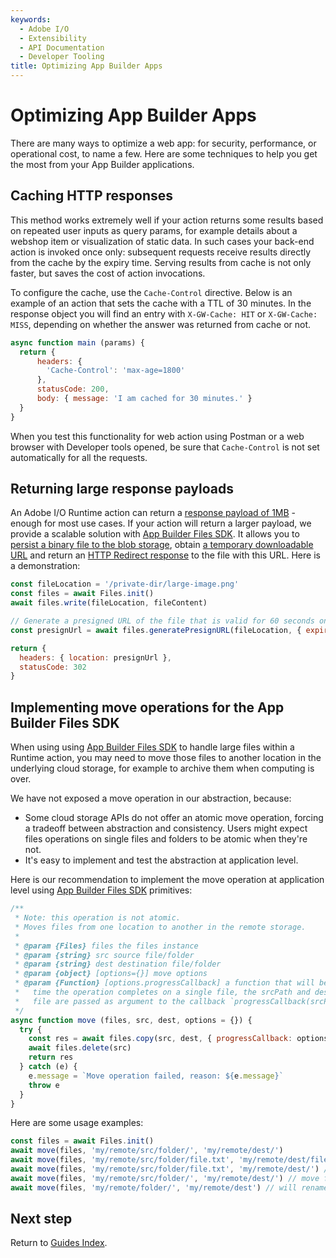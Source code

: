 ```yaml
---
keywords:
  - Adobe I/O
  - Extensibility
  - API Documentation
  - Developer Tooling
title: Optimizing App Builder Apps
---
```


# Optimizing App Builder Apps

There are many ways to optimize a web app: for security, performance, or operational cost, to name a few. Here are some techniques to help you get the most from your App Builder applications.

## Caching HTTP responses

This method works extremely well if your action returns some results based on repeated user inputs as query params, for example details about a webshop item or visualization of static data. In such cases your back-end action is invoked once only: subsequent requests receive results directly from the cache by the expiry time. Serving results from cache is not only faster, but saves the cost of action invocations.

To configure the cache, use the `Cache-Control` directive. Below is an example of an action that sets the cache with a TTL of 30 minutes. In the response object you will find an entry with `X-GW-Cache: HIT` or `X-GW-Cache: MISS`, depending on whether the answer was returned from cache or not.

```javascript
async function main (params) {
  return {
      headers: {
        'Cache-Control': 'max-age=1800'
      },
      statusCode: 200,
      body: { message: 'I am cached for 30 minutes.' }
  }
}
```

When you test this functionality for web action using Postman or a web browser with Developer tools opened, be sure that `Cache-Control` is not set automatically for all the requests.

## Returning large response payloads

An Adobe I/O Runtime action can return a [response payload of 1MB](../runtime_guides/system-settings.md) - enough for most use cases. If your action will return a larger payload, we provide a scalable solution with [App Builder Files SDK](https://github.com/adobe/aio-lib-files). It allows you to [persist a binary file to the blob storage](https://github.com/adobe/aio-lib-files/blob/master/doc/api.md#Files+write), obtain [a temporary downloadable URL](https://github.com/adobe/aio-lib-files/blob/master/doc/api.md#Files+generatePresignURL) and return an [HTTP Redirect response](https://developer.mozilla.org/en-US/docs/Web/HTTP/Status/302) to the file with this URL. Here is a demonstration:

```javascript
const fileLocation = '/private-dir/large-image.png'
const files = await Files.init()
await files.write(fileLocation, fileContent)

// Generate a presigned URL of the file that is valid for 60 seconds only
const presignUrl = await files.generatePresignURL(fileLocation, { expiryInSeconds: 60 })

return {
  headers: { location: presignUrl }, 
  statusCode: 302
}
```

## Implementing move operations for the App Builder Files SDK

When using using [App Builder Files SDK](https://github.com/adobe/aio-lib-files) to handle large files within a Runtime action, you may need to move those files to another location in the underlying cloud storage, for example to archive them when computing is over.

We have not exposed a move operation in our abstraction, because:

- Some cloud storage APIs do not offer an atomic move operation, forcing a tradeoff between abstraction and consistency. Users might expect files operations on single files and folders to be atomic when they're not.
- It's easy to implement and test the abstraction at application level.

Here is our recommendation to implement the move operation at application level using [App Builder Files SDK](https://github.com/adobe/aio-lib-files) primitives:

```javascript
/**
 * Note: this operation is not atomic.
 * Moves files from one location to another in the remote storage. 
 *  
 * @param {Files} files the files instance
 * @param {string} src source file/folder
 * @param {string} dest destination file/folder
 * @param {object} [options={}] move options
 * @param {Function} [options.progressCallback] a function that will be called every
 *   time the operation completes on a single file, the srcPath and destPath to the moved
 *   file are passed as argument to the callback `progressCallback(srcPath, destPath)`
 */
async function move (files, src, dest, options = {}) {
  try {
    const res = await files.copy(src, dest, { progressCallback: options.progressCallback })
    await files.delete(src)
    return res
  } catch (e) {
    e.message = `Move operation failed, reason: ${e.message}`
    throw e
  }
}
```

Here are some usage examples:

```javascript
const files = await Files.init()
await move(files, 'my/remote/src/folder/', 'my/remote/dest/')
await move(files, 'my/remote/src/folder/file.txt', 'my/remote/dest/file2.md') // will move and rename the file
await move(files, 'my/remote/src/folder/file.txt', 'my/remote/dest/') // will move file.txt to dest folder
await move(files, 'my/remote/src/folder/', 'my/remote/dest/') // move folder to the dest folder
await move(files, 'my/remote/folder/', 'my/remote/dest') // will rename folder to dest
```

## Next step

Return to [Guides Index](../index.md).
